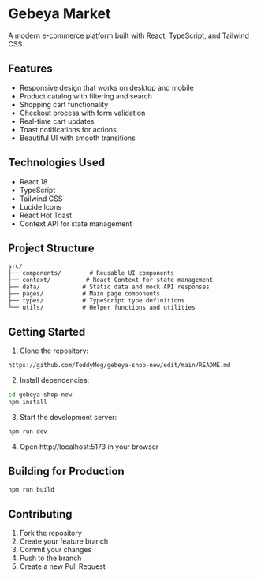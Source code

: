 # Gebeya Market

A modern e-commerce platform built with React, TypeScript, and Tailwind CSS.

## Features

- Responsive design that works on desktop and mobile
- Product catalog with filtering and search
- Shopping cart functionality
- Checkout process with form validation
- Real-time cart updates
- Toast notifications for actions
- Beautiful UI with smooth transitions

## Technologies Used

- React 18
- TypeScript
- Tailwind CSS
- Lucide Icons
- React Hot Toast
- Context API for state management

## Project Structure

```
src/
├── components/        # Reusable UI components
├── context/          # React Context for state management
├── data/            # Static data and mock API responses
├── pages/           # Main page components
├── types/           # TypeScript type definitions
└── utils/           # Helper functions and utilities
```

## Getting Started

1. Clone the repository:
```bash
https://github.com/TeddyMeg/gebeya-shop-new/edit/main/README.md
```

2. Install dependencies:
```bash
cd gebeya-shop-new
npm install
```

3. Start the development server:
```bash
npm run dev
```

4. Open http://localhost:5173 in your browser

## Building for Production

```bash
npm run build
```

## Contributing

1. Fork the repository
2. Create your feature branch
3. Commit your changes
4. Push to the branch
5. Create a new Pull Request
